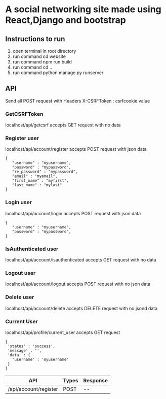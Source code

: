 # A social networking site made using React,Django and bootstrap

## Instructions to run
1. open terminal in root directory
2. run command cd website
3. run command npm run build
4. run command cd ..
5. run command python manage.py runserver

## API
Send all POST request with Headers
X-CSRFToken : csrfcookie value

### GetCSRFToken
localhost/api/getcsrf
accepts GET request with no data

### Register user
localhost/api/account/register
accepts POST request with json data
```
{
   "username" : "myusername",
   "password" : "mypassword",
   "re_password" : "mypassword",
   "email" : "myemail",
   "first_name" : "myfirst",
   "last_name" : "mylast"
} 
```

### Login user
localhost/api/account/login
accepts POST request with json data
```
{
   "username" : "myusername",
   "password" : "mypassword",
}
```

### IsAuthenticated user
localhost/api/account/isauthenticated
accepts GET request with no data

### Logout user
localhost/api/account/logout
accepts POST request with no json data

### Delete user
localhost/api/account/delete
accepts DELETE request with no jsond data

### Current User
localhost/api/profile/current_user
accepts GET request
```
{
 'status' : 'success',
 'message' : '',
 'data' : {
   'username' : 'myusername'
 }
}
```

| API | Types | Response |
| --- | ----- | -------- |
|/api/account/register | POST | -- |
